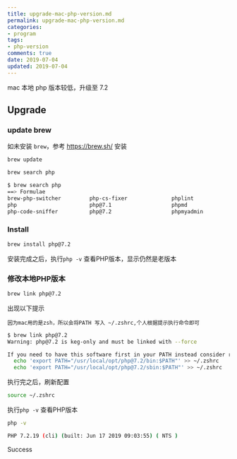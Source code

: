```yaml
---
title: upgrade-mac-php-version.md
permalink: upgrade-mac-php-version.md
categories:
- program
tags: 
- php-version
comments: true
date: 2019-07-04
updated: 2019-07-04
---
```


mac 本地 php 版本较低，升级至 7.2

## Upgrade



### update brew

如未安装 `brew`，参考 https://brew.sh/ 安装

```bash
brew update

brew search php
```

```bash
$ brew search php
==> Formulae
brew-php-switcher         php-cs-fixer              phplint                   phpstan
php                       php@7.1                   phpmd                     phpunit
php-code-sniffer          php@7.2                   phpmyadmin
```



### Install

```bash
brew install php@7.2
```

安装完成之后，执行`php -v` 查看PHP版本，显示仍然是老版本



### 修改本地PHP版本

```bash
brew link php@7.2
```

出现以下提示

`因为mac用的是zsh，所以会将PATH 写入 ~/.zshrc,个人根据提示执行命令即可`

```bash
$ brew link php@7.2
Warning: php@7.2 is keg-only and must be linked with --force

If you need to have this software first in your PATH instead consider running:
  echo 'export PATH="/usr/local/opt/php@7.2/bin:$PATH"' >> ~/.zshrc
  echo 'export PATH="/usr/local/opt/php@7.2/sbin:$PATH"' >> ~/.zshrc
```

执行完之后，刷新配置

```bash
source ~/.zshrc
```

执行`php -v` 查看PHP版本

```bash
php -v

PHP 7.2.19 (cli) (built: Jun 17 2019 09:03:55) ( NTS )
```

Success